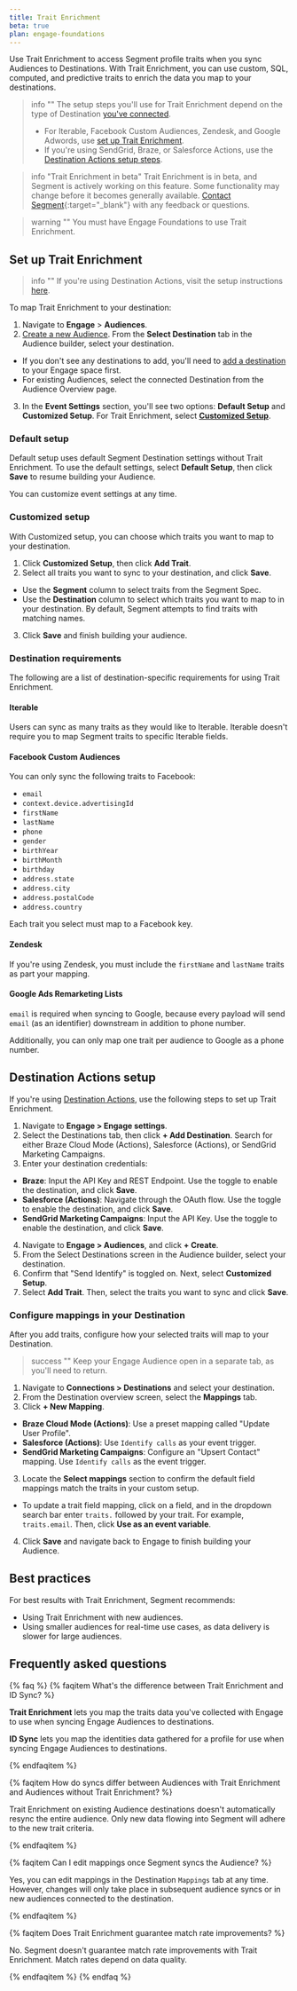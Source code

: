 ```yaml
---
title: Trait Enrichment 
beta: true 
plan: engage-foundations
---
```


Use Trait Enrichment to access Segment profile traits when you sync Audiences to Destinations. With Trait Enrichment, you can use custom, SQL, computed, and predictive traits to enrich the data you map to your destinations. 


> info ""
> The setup steps you'll use for Trait Enrichment depend on the type of Destination [you've connected](/docs/engage/trait-activation/trait-activation-setup/). 
> - For Iterable, Facebook Custom Audiences, Zendesk, and Google Adwords, use [set up Trait Enrichment](#set-up-trait-enrichment). 
> - If you're using SendGrid, Braze, or Salesforce Actions, use the [Destination Actions setup steps](#destination-actions-setup). 

> info "Trait Enrichment in beta"
> Trait Enrichment is in beta, and Segment is actively working on this feature. Some functionality may change before it becomes generally available. [Contact Segment](https://segment.com/help/contact/){:target="_blank"} with any feedback or questions.

> warning ""
> You must have Engage Foundations to use Trait Enrichment.

## Set up Trait Enrichment

> info ""
> If you're using Destination Actions, visit the setup instructions [here](#destination-actions-setup).

To map Trait Enrichment to your destination:

1. Navigate to **Engage** > **Audiences**.
2. [Create a new Audience](/docs/engage/audiences/). From the **Select Destination** tab in the Audience builder, select your destination.
- If you don't see any destinations to add, you'll need to [add a destination](/docs/connections/destinations/add-destination/#adding-a-destination) to your Engage space first.
- For existing Audiences, select the connected Destination from the Audience Overview page.
3. In the **Event Settings** section, you'll see two options: **Default Setup** and **Customized Setup**. For Trait Enrichment, select [**Customized Setup**](#customized-setup). 

### Default setup 

Default setup uses default Segment Destination settings without Trait Enrichment. To use the default settings, select **Default Setup**, then click **Save** to resume building your Audience. 

You can customize event settings at any time. 

### Customized setup

With Customized setup, you can choose which traits you want to map to your destination. 

1. Click **Customized Setup**, then click **Add Trait**.
2. Select all traits you want to sync to your destination, and click **Save**. 
- Use the **Segment** column to select traits from the Segment Spec. 
- Use the **Destination** column to select which traits you want to map to in your destination. By default, Segment attempts to find traits with matching names.
3. Click **Save** and finish building your audience. 

### Destination requirements 

The following are a list of destination-specific requirements for using Trait Enrichment. 

#### Iterable

Users can sync as many traits as they would like to Iterable. Iterable doesn't require you to map Segment traits to specific Iterable fields. 

#### Facebook Custom Audiences

You can only sync the following traits to Facebook:
- `email`
- `context.device.advertisingId`
- `firstName`
- `lastName`
- `phone`
- `gender`
- `birthYear`
- `birthMonth`
- `birthday`
- `address.state`
- `address.city`
- `address.postalCode`
- `address.country`

Each trait you select must map to a Facebook key.

#### Zendesk

If you're using Zendesk, you must include the `firstName` and `lastName` traits as part your mapping. 

#### Google Ads Remarketing Lists

`email` is required when syncing to Google, because every payload will send `email` (as an identifier) downstream in addition to phone number. 

Additionally, you can only map one trait per audience to Google as a phone number.

## Destination Actions setup

If you're using [Destination Actions](/docs/connections/destinations/actions/), use the following steps to set up Trait Enrichment.

1. Navigate to **Engage > Engage settings**. 
2. Select the Destinations tab, then click **+ Add Destination**. Search for either Braze Cloud Mode (Actions), Salesforce (Actions), or SendGrid Marketing Campaigns. 
3. Enter your destination credentials:
- **Braze**: Input the API Key and REST Endpoint. Use the toggle to enable the destination, and click **Save**. 
- **Salesforce (Actions)**: Navigate through the OAuth flow. Use the toggle to enable the destination, and click **Save**. 
- **SendGrid Marketing Campaigns**: Input the API Key. Use the toggle to enable the destination, and click **Save**.
4. Navigate to **Engage > Audiences**, and click **+ Create**. 
5. From the Select Destinations screen in the Audience builder, select your destination. 
6. Confirm that "Send Identify" is toggled on. Next, select **Customized Setup**.
7. Select **Add Trait**. Then, select the traits you want to sync and click **Save**.

### Configure mappings in your Destination

After you add traits, configure how your selected traits will map to your Destination.

> success ""
> Keep your Engage Audience open in a separate tab, as you'll need to return. 

1. Navigate to **Connections > Destinations** and select your destination.
1. From the Destination overview screen, select the **Mappings** tab. 
2. Click **+ New Mapping**.
- **Braze Cloud Mode (Actions)**: Use a preset mapping called "Update User Profile". 
- **Salesforce (Actions)**: Use `Identify calls` as your event trigger.
- **SendGrid Marketing Campaigns**: Configure an "Upsert Contact" mapping. Use `Identify calls` as the event trigger. 
3. Locate the  **Select mappings** section to confirm the default field mappings match the traits in your custom setup. 
- To update a trait field mapping, click on a field, and in the dropdown search bar enter `traits.` followed by your trait. For example, `traits.email`. Then, click **Use as an event variable**.
4. Click **Save** and navigate back to Engage to finish building your Audience. 


## Best practices

For best results with Trait Enrichment, Segment recommends:
- Using Trait Enrichment with new audiences.
- Using smaller audiences for real-time use cases, as data delivery is slower for large audiences. 

## Frequently asked questions
{% faq %}
{% faqitem What's the difference between Trait Enrichment and ID Sync? %}

**Trait Enrichment** lets you map the traits data you've collected with Engage to use when syncing Engage Audiences to destinations. 

**ID Sync** lets you map the identities data gathered for a profile for use when syncing Engage Audiences to destinations.

{% endfaqitem %}

{% faqitem How do syncs differ between Audiences with Trait Enrichment and Audiences without Trait Enrichment? %}

Trait Enrichment on existing Audience destinations doesn't automatically resync the entire audience. Only new data flowing into Segment will adhere to the new trait criteria. 

{% endfaqitem %}

{% faqitem Can I edit mappings once Segment syncs the Audience? %}

Yes, you can edit mappings in the Destination `Mappings` tab at any time. However, changes will only take place in subsequent audience syncs or in new audiences connected to the destination.

{% endfaqitem %}

{% faqitem Does Trait Enrichment guarantee match rate improvements? %}

No. Segment doesn't guarantee match rate improvements with Trait Enrichment. Match rates depend on data quality.

{% endfaqitem %}
{% endfaq %}
